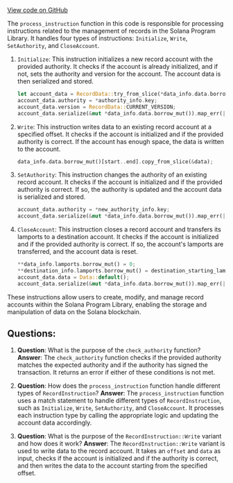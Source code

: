 [View code on GitHub](https://github.com/solana-labs/solana-program-library/record/program/src/processor.rs)

The `process_instruction` function in this code is responsible for processing instructions related to the management of records in the Solana Program Library. It handles four types of instructions: `Initialize`, `Write`, `SetAuthority`, and `CloseAccount`.

1. `Initialize`: This instruction initializes a new record account with the provided authority. It checks if the account is already initialized, and if not, sets the authority and version for the account. The account data is then serialized and stored.

   ```rust
   let account_data = RecordData::try_from_slice(*data_info.data.borrow())?;
   account_data.authority = *authority_info.key;
   account_data.version = RecordData::CURRENT_VERSION;
   account_data.serialize(&mut *data_info.data.borrow_mut()).map_err(|e| e.into());
   ```

2. `Write`: This instruction writes data to an existing record account at a specified offset. It checks if the account is initialized and if the provided authority is correct. If the account has enough space, the data is written to the account.

   ```rust
   data_info.data.borrow_mut()[start..end].copy_from_slice(&data);
   ```

3. `SetAuthority`: This instruction changes the authority of an existing record account. It checks if the account is initialized and if the provided authority is correct. If so, the authority is updated and the account data is serialized and stored.

   ```rust
   account_data.authority = *new_authority_info.key;
   account_data.serialize(&mut *data_info.data.borrow_mut()).map_err(|e| e.into());
   ```

4. `CloseAccount`: This instruction closes a record account and transfers its lamports to a destination account. It checks if the account is initialized and if the provided authority is correct. If so, the account's lamports are transferred, and the account data is reset.

   ```rust
   **data_info.lamports.borrow_mut() = 0;
   **destination_info.lamports.borrow_mut() = destination_starting_lamports.checked_add(data_lamports).ok_or(RecordError::Overflow)?;
   account_data.data = Data::default();
   account_data.serialize(&mut *data_info.data.borrow_mut()).map_err(|e| e.into());
   ```

These instructions allow users to create, modify, and manage record accounts within the Solana Program Library, enabling the storage and manipulation of data on the Solana blockchain.
## Questions: 
 1. **Question**: What is the purpose of the `check_authority` function?
   **Answer**: The `check_authority` function checks if the provided authority matches the expected authority and if the authority has signed the transaction. It returns an error if either of these conditions is not met.

2. **Question**: How does the `process_instruction` function handle different types of `RecordInstruction`?
   **Answer**: The `process_instruction` function uses a match statement to handle different types of `RecordInstruction`, such as `Initialize`, `Write`, `SetAuthority`, and `CloseAccount`. It processes each instruction type by calling the appropriate logic and updating the account data accordingly.

3. **Question**: What is the purpose of the `RecordInstruction::Write` variant and how does it work?
   **Answer**: The `RecordInstruction::Write` variant is used to write data to the record account. It takes an `offset` and `data` as input, checks if the account is initialized and if the authority is correct, and then writes the data to the account starting from the specified offset.